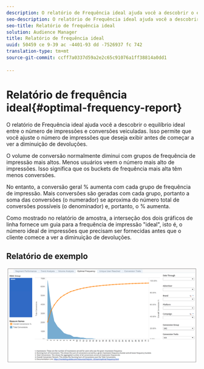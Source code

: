 ```yaml
---
description: O relatório de Frequência ideal ajuda você a descobrir o equilíbrio ideal entre o número de impressões e conversões veiculadas. Isso permite que você ajuste o número de impressões que deseja exibir antes de começar a ver a diminuição de devoluções.
seo-description: O relatório de Frequência ideal ajuda você a descobrir o equilíbrio ideal entre o número de impressões e conversões veiculadas. Isso permite que você ajuste o número de impressões que deseja exibir antes de começar a ver a diminuição de devoluções.
seo-title: Relatório de frequência ideal
solution: Audience Manager
title: Relatório de frequência ideal
uuid: 50459 ce 9-39 ac -4401-93 dd -7526937 fc 742
translation-type: tm+mt
source-git-commit: ccff7a0337d59a2e2c65c91076a1ff38814a0dd1

---
```



# Relatório de frequência ideal{#optimal-frequency-report}

O relatório de Frequência ideal ajuda você a descobrir o equilíbrio ideal entre o número de impressões e conversões veiculadas. Isso permite que você ajuste o número de impressões que deseja exibir antes de começar a ver a diminuição de devoluções.

O volume de conversão normalmente diminui com grupos de frequência de impressão mais altos. Menos usuários veem o número mais alto de impressões. Isso significa que os buckets de frequência mais alta têm menos conversões.

No entanto, a conversão geral % aumenta com cada grupo de frequência de impressão. Mais conversões são geradas com cada grupo, portanto a soma das conversões (o numerador) se aproxima do número total de conversões possíveis (o denominador) e, portanto, o % aumenta.

Como mostrado no relatório de amostra, a interseção dos dois gráficos de linha fornece um guia para a frequência de impressão &quot;ideal&quot;, isto é, o número ideal de impressões que precisam ser fornecidas antes que o cliente comece a ver a diminuição de devoluções.

## Relatório de exemplo

![](assets/optimal-frequency.png)

